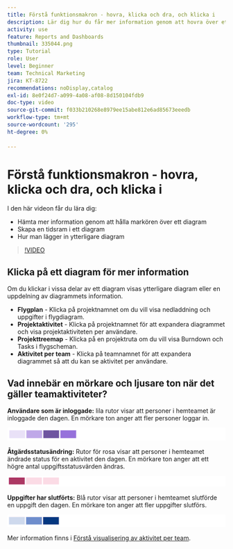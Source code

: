 ```yaml
---
title: Förstå funktionsmakron - hovra, klicka och dra, och klicka i
description: Lär dig hur du får mer information genom att hovra över ett diagram, skapa en tidsram i ett diagram och få fler diagram att visas, allt i [!UICONTROL Förbättrad analys].
activity: use
feature: Reports and Dashboards
thumbnail: 335044.png
type: Tutorial
role: User
level: Beginner
team: Technical Marketing
jira: KT-8722
recommendations: noDisplay,catalog
exl-id: 8e0f24d7-a099-4a08-af08-8d150104fdb9
doc-type: video
source-git-commit: f033b210268e8979ee15abe812e6ad85673eeedb
workflow-type: tm+mt
source-wordcount: '295'
ht-degree: 0%

---
```


# Förstå funktionsmakron - hovra, klicka och dra, och klicka i

I den här videon får du lära dig:

* Hämta mer information genom att hålla markören över ett diagram
* Skapa en tidsram i ett diagram
* Hur man lägger in ytterligare diagram

>[!VIDEO](https://video.tv.adobe.com/v/335044/?quality=12&learn=on)

## Klicka på ett diagram för mer information

Om du klickar i vissa delar av ett diagram visas ytterligare diagram eller en uppdelning av diagrammets information.

* **Flygplan** - Klicka på projektnamnet om du vill visa nedladdning och uppgifter i flygdiagram.
* **Projektaktivitet** - Klicka på projektnamnet för att expandera diagrammet och visa projektaktiviteten per användare.
* **Projekttreemap** - Klicka på en projektruta om du vill visa Burndown och Tasks i flygscheman.
* **Aktivitet per team** - Klicka på teamnamnet för att expandera diagrammet så att du kan se aktivitet per användare.

## Vad innebär en mörkare och ljusare ton när det gäller teamaktiviteter?

**Användare som är inloggade:** lila rutor visar att personer i hemteamet är inloggade den dagen. En mörkare ton anger att fler personer loggar in.

![En bild av lila skuggade rutor](assets/purple-shaded-boxes.png)

**Åtgärdsstatusändring:** Rutor för rosa visar att personer i hemteamet ändrade status för en aktivitet den dagen. En mörkare ton anger att ett högre antal uppgiftsstatusvärden ändras.

![En bild med rosa skuggade rutor](assets/pink-shaded-boxes.png)

**Uppgifter har slutförts:** Blå rutor visar att personer i hemteamet slutförde en uppgift den dagen. En mörkare ton anger att fler uppgifter slutförs.

![En bild med blå skuggade rutor](assets/blue-shaded-boxes.png)

Mer information finns i [Förstå visualisering av aktivitet per team](https://experienceleague.adobe.com/docs/workfront/using/reporting/enhanced-analytics/activity-by-team-overview.html?lang=en).
